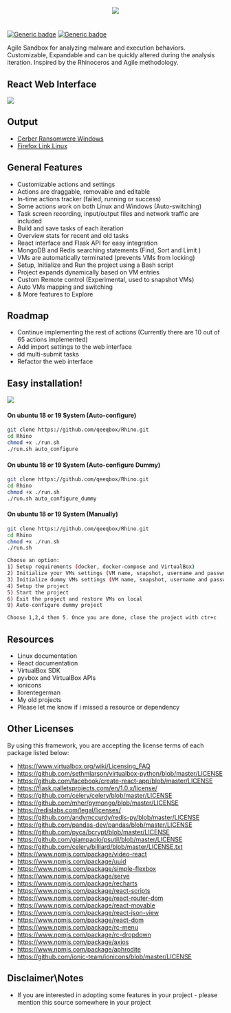 <p align="center"> <img src="https://raw.githubusercontent.com/qeeqbox/rhino/master/readme/rhinologo.png"></p>

#
[![Generic badge](https://img.shields.io/badge/dynamic/json.svg?url=https://raw.githubusercontent.com/qeeqbox/rhino/master/info&label=version&query=$.version&colorB=blue)](https://github.com/qeeqbox/rhino/blob/master/changes.md) [![Generic badge](https://img.shields.io/badge/dynamic/json.svg?url=https://raw.githubusercontent.com/qeeqbox/rhino/master/info&label=docker-compose&query=$.dockercompose&colorB=green)](https://github.com/qeeqbox/rhino/blob/master/changes.md)

Agile Sandbox for analyzing malware and execution behaviors. Customizable, Expandable and can be quickly altered during the analysis iteration. Inspired by the Rhinoceros and Agile methodology.

## React Web Interface
<img src="https://raw.githubusercontent.com/qeeqbox/rhino/master/readme/introv.gif" style="max-width:768px"/>

## Output 
- [Cerber Ransomwere Windows](https://github.com/qeeqbox/Rhino/tree/master/example/cerber-output-windows)
- [Firefox Link Linux](https://github.com/qeeqbox/Rhino/tree/master/example/firefox-linux)

## General Features
- Customizable actions and settings
- Actions are draggable, removable and editable
- In-time actions tracker (failed, running or success)
- Some actions work on both Linux and Windows (Auto-switching)
- Task screen recording, input/output files and network traffic are included
- Build and save tasks of each iteration
- Overview stats for recent and old tasks
- React interface and Flask API for easy integration
- MongoDB and Redis searching statements (Find, Sort and Limit )
- VMs are automatically terminated (prevents VMs from locking)
- Setup, Initialize and Run the project using a Bash script
- Project expands dynamically based on VM entries
- Custom Remote control (Experimental, used to snapshot VMs)
- Auto VMs mapping and switching
- & More features to Explore

## Roadmap
- Continue implementing the rest of actions (Currently there are 10 out of 65 actions implemented)
- Add import settings to the web interface
- dd multi-submit tasks
- Refactor the web interface

## Easy installation!
<img src="https://raw.githubusercontent.com/qeeqbox/rhino/master/readme/install.gif" style="max-width:768px"/>

#### On ubuntu 18 or 19 System (Auto-configure)
```bash
git clone https://github.com/qeeqbox/Rhino.git
cd Rhino
chmod +x ./run.sh
./run.sh auto_configure
```

#### On ubuntu 18 or 19 System (Auto-configure Dummy)
```bash
git clone https://github.com/qeeqbox/Rhino.git
cd Rhino
chmod +x ./run.sh
./run.sh auto_configure_dummy
```

#### On ubuntu 18 or 19 System (Manually)
```bash
git clone https://github.com/qeeqbox/Rhino.git
cd Rhino
chmod +x ./run.sh
./run.sh

Choose an option:
1) Setup requirements (docker, docker-compose and VirtualBox)
2) Initialize your VMs settings (VM name, snapshot, username and password)
3) Initialize dummy VMs settings (VM name, snapshot, username and password are dummy)
4) Setup the project
5) Start the project 
6) Exit the project and restore VMs on local
9) Auto-configure dummy project

Choose 1,2,4 then 5. Once you are done, close the project with ctr+c
```

## Resources
- Linux documentation
- React documentation
- VirtualBox SDK
- pyvbox and VirtualBox APIs
- ionicons
- llorentegerman
- My old projects
- Please let me know if i missed a resource or dependency

## Other Licenses
By using this framework, you are accepting the license terms of each package listed below:
- https://www.virtualbox.org/wiki/Licensing_FAQ
- https://github.com/sethmlarson/virtualbox-python/blob/master/LICENSE
- https://github.com/facebook/create-react-app/blob/master/LICENSE
- https://flask.palletsprojects.com/en/1.0.x/license/
- https://github.com/celery/celery/blob/master/LICENSE
- https://github.com/mher/pymongo/blob/master/LICENSE
- https://redislabs.com/legal/licenses/
- https://github.com/andymccurdy/redis-py/blob/master/LICENSE
- https://github.com/pandas-dev/pandas/blob/master/LICENSE
- https://github.com/pyca/bcrypt/blob/master/LICENSE
- https://github.com/giampaolo/psutil/blob/master/LICENSE
- https://github.com/celery/billiard/blob/master/LICENSE.txt
- https://www.npmjs.com/package/video-react
- https://www.npmjs.com/package/uuid
- https://www.npmjs.com/package/simple-flexbox
- https://www.npmjs.com/package/serve
- https://www.npmjs.com/package/recharts
- https://www.npmjs.com/package/react-scripts
- https://www.npmjs.com/package/react-router-dom
- https://www.npmjs.com/package/react-movable
- https://www.npmjs.com/package/react-json-view
- https://www.npmjs.com/package/react-dom
- https://www.npmjs.com/package/rc-menu
- https://www.npmjs.com/package/rc-dropdown
- https://www.npmjs.com/package/axios
- https://www.npmjs.com/package/aphrodite
- https://github.com/ionic-team/ionicons/blob/master/LICENSE

## Disclaimer\Notes
- If you are interested in adopting some features in your project - please mention this source somewhere in your project
